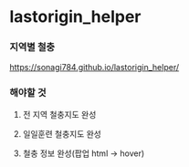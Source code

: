 # lastorigin_helper

### 지역별 철충 

https://sonagi784.github.io/lastorigin_helper/

### 해야할 것

1. 전 지역 철충지도 완성

2. 일일훈련 철충지도 완성

3. 철충 정보 완성(팝업 html -> hover)
